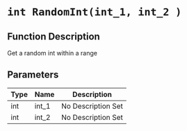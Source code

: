 # `int RandomInt(int_1, int_2 )`
## Function Description
Get a random int within a range
## Parameters
Type|Name|Description
--|--|--
int|int_1|No Description Set
int|int_2|No Description Set

